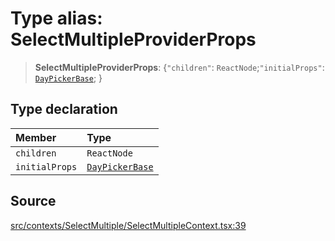 # Type alias: SelectMultipleProviderProps

> **SelectMultipleProviderProps**: \{`"children"`: `ReactNode`;`"initialProps"`: [`DayPickerBase`](../interfaces/DayPickerBase.md); \}

## Type declaration

| Member | Type |
| :------ | :------ |
| `children` | `ReactNode` |
| `initialProps` | [`DayPickerBase`](../interfaces/DayPickerBase.md) |

## Source

[src/contexts/SelectMultiple/SelectMultipleContext.tsx:39](https://github.com/gpbl/react-day-picker/blob/a604fd23887c832117da414a9c63b1b84efb97d9/src/contexts/SelectMultiple/SelectMultipleContext.tsx#L39)
